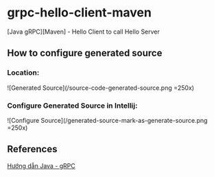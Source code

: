 # grpc-hello-client-maven
[Java gRPC][Maven] - Hello Client to call Hello Server 


## How to configure generated source
### Location:
![Generated Source](/source-code-generated-source.png =250x)
### Configure Generated Source in Intellij:
![Configure Source](/generated-source-mark-as-generate-source.png =250x)

## References
[Hướng dẫn Java - gRPC](https://huongdanjava.com/consume-services-in-grpc-using-code.html)